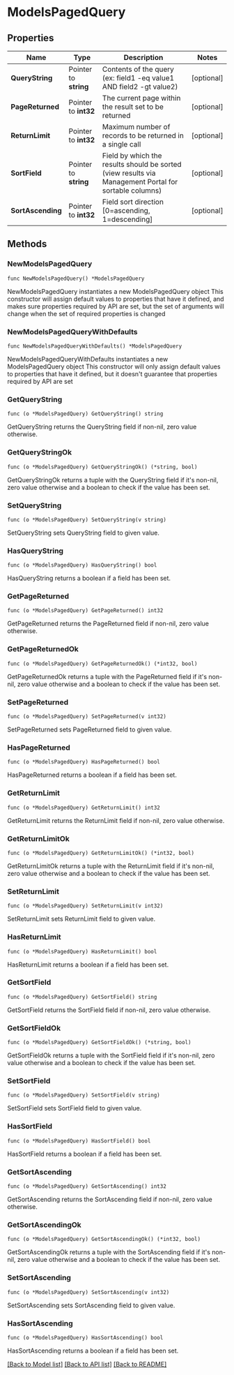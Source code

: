 # ModelsPagedQuery

## Properties

Name | Type | Description | Notes
------------ | ------------- | ------------- | -------------
**QueryString** | Pointer to **string** | Contents of the query (ex: field1 -eq value1 AND field2 -gt value2) | [optional] 
**PageReturned** | Pointer to **int32** | The current page within the result set to be returned | [optional] 
**ReturnLimit** | Pointer to **int32** | Maximum number of records to be returned in a single call | [optional] 
**SortField** | Pointer to **string** | Field by which the results should be sorted (view results via Management Portal for sortable columns) | [optional] 
**SortAscending** | Pointer to **int32** | Field sort direction [0&#x3D;ascending, 1&#x3D;descending] | [optional] 

## Methods

### NewModelsPagedQuery

`func NewModelsPagedQuery() *ModelsPagedQuery`

NewModelsPagedQuery instantiates a new ModelsPagedQuery object
This constructor will assign default values to properties that have it defined,
and makes sure properties required by API are set, but the set of arguments
will change when the set of required properties is changed

### NewModelsPagedQueryWithDefaults

`func NewModelsPagedQueryWithDefaults() *ModelsPagedQuery`

NewModelsPagedQueryWithDefaults instantiates a new ModelsPagedQuery object
This constructor will only assign default values to properties that have it defined,
but it doesn't guarantee that properties required by API are set

### GetQueryString

`func (o *ModelsPagedQuery) GetQueryString() string`

GetQueryString returns the QueryString field if non-nil, zero value otherwise.

### GetQueryStringOk

`func (o *ModelsPagedQuery) GetQueryStringOk() (*string, bool)`

GetQueryStringOk returns a tuple with the QueryString field if it's non-nil, zero value otherwise
and a boolean to check if the value has been set.

### SetQueryString

`func (o *ModelsPagedQuery) SetQueryString(v string)`

SetQueryString sets QueryString field to given value.

### HasQueryString

`func (o *ModelsPagedQuery) HasQueryString() bool`

HasQueryString returns a boolean if a field has been set.

### GetPageReturned

`func (o *ModelsPagedQuery) GetPageReturned() int32`

GetPageReturned returns the PageReturned field if non-nil, zero value otherwise.

### GetPageReturnedOk

`func (o *ModelsPagedQuery) GetPageReturnedOk() (*int32, bool)`

GetPageReturnedOk returns a tuple with the PageReturned field if it's non-nil, zero value otherwise
and a boolean to check if the value has been set.

### SetPageReturned

`func (o *ModelsPagedQuery) SetPageReturned(v int32)`

SetPageReturned sets PageReturned field to given value.

### HasPageReturned

`func (o *ModelsPagedQuery) HasPageReturned() bool`

HasPageReturned returns a boolean if a field has been set.

### GetReturnLimit

`func (o *ModelsPagedQuery) GetReturnLimit() int32`

GetReturnLimit returns the ReturnLimit field if non-nil, zero value otherwise.

### GetReturnLimitOk

`func (o *ModelsPagedQuery) GetReturnLimitOk() (*int32, bool)`

GetReturnLimitOk returns a tuple with the ReturnLimit field if it's non-nil, zero value otherwise
and a boolean to check if the value has been set.

### SetReturnLimit

`func (o *ModelsPagedQuery) SetReturnLimit(v int32)`

SetReturnLimit sets ReturnLimit field to given value.

### HasReturnLimit

`func (o *ModelsPagedQuery) HasReturnLimit() bool`

HasReturnLimit returns a boolean if a field has been set.

### GetSortField

`func (o *ModelsPagedQuery) GetSortField() string`

GetSortField returns the SortField field if non-nil, zero value otherwise.

### GetSortFieldOk

`func (o *ModelsPagedQuery) GetSortFieldOk() (*string, bool)`

GetSortFieldOk returns a tuple with the SortField field if it's non-nil, zero value otherwise
and a boolean to check if the value has been set.

### SetSortField

`func (o *ModelsPagedQuery) SetSortField(v string)`

SetSortField sets SortField field to given value.

### HasSortField

`func (o *ModelsPagedQuery) HasSortField() bool`

HasSortField returns a boolean if a field has been set.

### GetSortAscending

`func (o *ModelsPagedQuery) GetSortAscending() int32`

GetSortAscending returns the SortAscending field if non-nil, zero value otherwise.

### GetSortAscendingOk

`func (o *ModelsPagedQuery) GetSortAscendingOk() (*int32, bool)`

GetSortAscendingOk returns a tuple with the SortAscending field if it's non-nil, zero value otherwise
and a boolean to check if the value has been set.

### SetSortAscending

`func (o *ModelsPagedQuery) SetSortAscending(v int32)`

SetSortAscending sets SortAscending field to given value.

### HasSortAscending

`func (o *ModelsPagedQuery) HasSortAscending() bool`

HasSortAscending returns a boolean if a field has been set.


[[Back to Model list]](../README.md#documentation-for-models) [[Back to API list]](../README.md#documentation-for-api-endpoints) [[Back to README]](../README.md)


